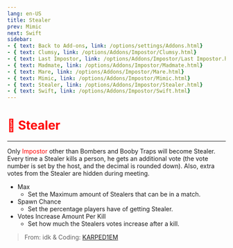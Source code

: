 ```yaml
---
lang: en-US
title: Stealer
prev: Mimic
next: Swift
sidebar:
- { text: Back to Add-ons, link: /options/settings/Addons.html}
- { text: Clumsy, link: /options/Addons/Impostor/Clumsy.html}
- { text: Last Impostor, link: /options/Addons/Impostor/Last Impostor.html}
- { text: Madmate, link: /options/Addons/Impostor/Madmate.html}
- { text: Mare, link: /options/Addons/Impostor/Mare.html}
- { text: Mimic, link: /options/Addons/Impostor/Mimic.html}
- { text: Stealer, link: /options/Addons/Impostor/Stealer.html}
- { text: Swift, link: /options/Addons/Impostor/Swift.html}
---
```


# <font color=red>🤑 <b>Stealer</b></font> <Badge text="Impostor" type="tip" vertical="middle"/>
---

Only <font color=red>Impostor</font> other than Bombers and Booby Traps will become Stealer. Every time a Stealer kills a person, he gets an additional vote (the vote number is set by the host, and the decimal is rounded down). Also, extra votes from the Stealer are hidden during meeting.
* Max
  * Set the Maximum amount of Stealers that can be in a match.
* Spawn Chance
  * Set the percentage players have of getting Stealer.
* Votes Increase Amount Per Kill
  * Set how much the Stealers votes increase after a kill.

> From: idk & Coding: [KARPED1EM](https://github.com/KARPED1EM)